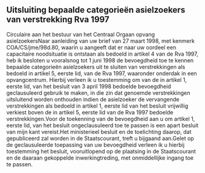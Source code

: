 <meta http-equiv='Content-Type' content='text/html; charset=utf-8' />

## Uitsluiting bepaalde categorieën asielzoekers van verstrekking Rva 1997

Circulaire aan het bestuur van het Centraal Orgaan opvang asielzoekersNaar aanleiding van uw brief van 27 maart 1998, met kenmerk COA/CS/jme/98d.80, waarin u aangeeft dat er naar uw oordeel een capacitaire noodsituatie is ontstaan als bedoeld in artikel 4 van de Rva 1997, heb ik besloten u vooralsnog tot 1 juni 1998 de bevoegdheid toe te kennen bepaalde categorieën asielzoekers uit te sluiten van verstrekkingen als bedoeld in artikel 5, eerste lid, van de Rva 1997, waaronder onderdak in een opvangcentrum. Hierbij verleen ik u toestemming om van de in artikel 1, eerste lid, van het besluit van 3 april 1998 bedoelde bevoegdheid geclausuleerd gebruik te maken, in die zin dat genoemde verstrekkingen uitsluitend worden onthouden indien de asielzoeker de vervangende verstrekkingen als bedoeld in artikel 1, eerste lid van het besluit vrijwillig verkiest boven de in artikel 5, eerste lid van de Rva 1997 bedoelde verstrekkingen.Voor de toekenning van de bevoegdheid aan u om artikel 1, eerste lid, van het besluit ongeclausuleerd toe te passen is een apart besluit van mijn kant vereist.Het ministerieel besluit en de toelichting daarop, dat gepubliceerd zal worden in de Staatscourant, treft u bijgaand aan.Gelet op de geclausuleerde toepassing van uw bevoegdheid verleen ik u hierbij toestemming het besluit, vooruitlopend op de plaatsing in de Staatscourant en de daaraan gekoppelde inwerkingtreding, met onmiddellijke ingang toe te passen.
